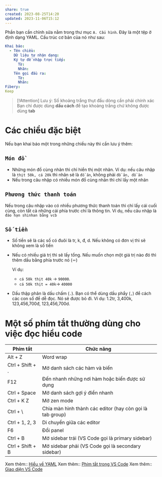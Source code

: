 ```yaml
---
share: true
created: 2023-08-25T14:20
updated: 2023-11-06T15:12
---
```

Phần bạn cần chỉnh sửa nằm trong thư mục `A. Cấu hình`. Đây là một tệp ở định dạng YAML. Cấu trúc cơ bản của nó như sau:
```yaml
Khai báo:
  - Tên chiều: 
	Dữ liệu tự nhận dạng: 
    Ký tự để nhập trực tiếp:
      Từ:
      Nhãn:
    Tên gọi đầu ra:
      Từ: 
      Nhãn:  
Fibery:
Keep
```

> [!Attention] Lưu ý: Số khoảng trắng thụt đầu dòng cần phải chính xác
>  Bạn chỉ được dùng **dấu cách** để tạo khoảng trắng chứ không được dùng **tab**

# Các chiều đặc biệt
Nếu bạn khai báo một trong những chiều này thì cần lưu ý thêm:
## `Món đồ`
- Những món đồ cùng nhãn thì chỉ hiển thị một nhãn. Ví dụ: nếu câu nhập là `thịt 50k, cá 20k` thì nhãn sẽ là `đồ ăn`, không phải `đồ ăn, đồ ăn`
- Nếu trong câu nhập có nhiều món đồ cùng nhãn thì chỉ lấy một nhãn

## `Phương thức thanh toán`
Nếu trong câu nhập vào có nhiều phương thức thanh toán thì chỉ lấy cái cuối cùng, còn tất cả những cái phía trước chỉ là thông tin. Ví dụ, nếu câu nhập là `đáo hạn shinhan bằng vcb`

## `Số tiền`
- Số tiền sẽ là các số có đuôi là tr, k, đ, d. Nếu không có đơn vị thì sẽ không xem là số tiền
- Nếu có nhiều giá trị thì sẽ lấy tổng. Nếu muốn chọn một giá trị nào đó thì thêm dấu bằng phía trước nó (`＝`)

  Ví dụ:
  - `cá 50k thịt 40k` → `90000`.
  - `cá 50k thịt = 40k`→ `40000`
- Dấu thập phân là dấu chấm (`.`). Bạn có thể dùng dấu phẩy (`,`) để cách các con số để dễ đọc. Nó sẽ được bỏ đi. Ví dụ: 1.2tr, 3,400k, 123,456,700đ, 123,456,700d.


# Một số phím tắt thường dùng cho việc đọc hiểu code

| Phím tắt         | Chức năng                                                 |
| ---------------- | --------------------------------------------------------- |
| Alt + Z          | Word wrap                                                 |
| Ctrl + Shift + . | Mở danh sách các hàm và biến                              |
| F12              | Đến nhanh những nơi hàm hoặc biến được sử dụng            |
| Ctrl + Space     | Mở danh sách gợi ý điền nhanh                             |
| Ctrl + K Z       | Mở zen mode                                               |
| Ctrl + \         | Chia màn hình thành các editor (hay còn gọi là tab group) |
| Ctrl + 1, 2, 3   | Di chuyển giữa các editor                                 |
| F6               | Đổi panel                                                 |
| Ctrl + B         | Mở sidebar trái (VS Code gọi là primary sidebar)          |
| Ctrl + Shift + B | Mở sidebar phải (VS Code gọi là secondary sidebar)        |

Xem thêm:: [Hiểu về YAML](../../../%E2%9C%8D%EF%B8%8FL%E1%BA%ADp%20tr%C3%ACnh/Ng%C3%B4n%20ng%E1%BB%AF%20l%E1%BA%ADp%20tr%C3%ACnh/Hi%E1%BB%83u%20v%E1%BB%81%20YAML.md)
Xem thêm:: [Phím tắt trong VS Code](../../../%E2%9C%8D%EF%B8%8FL%E1%BA%ADp%20tr%C3%ACnh/IDE%20(VS%20Code)/Ph%C3%ADm%20t%E1%BA%AFt%20trong%20VS%20Code.md)
Xem thêm:: [Giao diện VS Code](../../../%E2%9C%8D%EF%B8%8FL%E1%BA%ADp%20tr%C3%ACnh/IDE%20(VS%20Code)/Giao%20di%E1%BB%87n%20VS%20Code.md)

